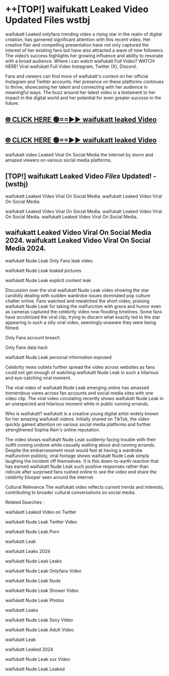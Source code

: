 # ++[TOP!] waifukatt Leaked Video Updated Files wstbj<br>

waifukatt Leaked onlyfans trending video a rising star in the realm of digital creation, has garnered significant attention with this recent video. Her creative flair and compelling presentation have not only captured the interest of her existing fans but have also attracted a wave of new followers. The video’s success highlights her growing influence and ability to resonate with a broad audience.
Where i can watch waifukatt Full Video? WATCH HERE! Viral waifukatt Full Video Instagram, Twitter (X), Discord.


Fans and viewers can find more of waifukatt's content on her official Instagram and Twitter accounts. Her presence on these platforms continues to thrive, showcasing her talent and connecting with her audience in meaningful ways. The buzz around her latest video is a testament to her impact in the digital world and her potential for even greater success in the future.


## [🌐 CLICK HERE 🟢==►► waifukatt leaked Video ](https://xnudes.xyz/go)

## [🌐 CLICK HERE 🟢==►► waifukatt leaked Video ](https://xnudes.xyz/go)



waifukatt video Leaked Viral On Social Media the internet by storm and amazed viewers on various social media platforms.


## [TOP!] waifukatt Leaked Video *Files* Updated! - (wstbj)

waifukatt Leaked Video Viral On Social Media. waifukatt Leaked Video Viral On Social Media.

waifukatt Leaked Video Viral On Social Media. waifukatt Leaked Video Viral On Social Media. waifukatt Leaked Video Viral On Social Media.


## waifukatt Leaked Video Viral On Social Media 2024. waifukatt Leaked Video Viral On Social Media 2024.
waifukatt Nude Leak Only Fans leak video

waifukatt Nude Leak leaked pictures

waifukatt Nude Leak explicit content leak

Discussion over the viral waifukatt Nude Leak video showing the star candidly dealing with sudden wardrobe issues dominated pop culture chatter online. Fans watched and rewatched the short video, praising waifukatt Nude Leak for taking the malfunction with grace and humor even as cameras captured the celebrity video now flooding timelines. Some fans have scrutinized the viral clip, trying to discern what exactly led to the star appearing in such a silly viral video, seemingly unaware they were being filmed.


Only Fans account breach

Only Fans data hack

waifukatt Nude Leak personal information exposed

Celebrity news outlets further spread the video across websites as fans could not get enough of watching waifukatt Nude Leak in such a hilarious and eye-catching viral moment.


The viral video of waifukatt Nude Leak emerging online has amassed tremendous views across fan accounts and social media sites with one video clip. The viral video circulating recently shows waifukatt Nude Leak in an unexpected and hilarious moment while in public running errands.


Who is waifukatt? waifukatt is a creative young digital artist widely known for her amazing waifukatt videos. Initially shared on TikTok, the video quickly gained attention on various social media platforms and further strengthened Sophia Rain's online reputation.

The video shows waifukatt Nude Leak suddenly facing trouble with their outfit coming undone while casually walking about and running errands. Despite the embarrassment most would feel at having a wardrobe malfunction publicly, viral footage shows waifukatt Nude Leak simply laughing the incident off themselves. It is this down-to-earth reaction that has earned waifukatt Nude Leak such positive responses rather than ridicule after surprised fans rushed online to see the video and share the celebrity blooper seen around the internet.

Cultural Relevance The waifukatt video reflects current trends and interests, contributing to broader cultural conversations on social media.

Related Searches :

waifukatt Leaked Video on Twitter

waifukatt Nude Leak Twitter Video

waifukatt Nude Leak Porn

waifukatt Leak 

waifukatt Leaks 2024

waifukatt Nude Leak Leaks

waifukatt Nude Leak Onlyfans Video

waifukatt Nude Leak Nude

waifukatt Nude Leak Shower Video

waifukatt Nude Leak Photos

waifukatt Leaks

waifukatt Nude Leak Sexy Video

waifukatt Nude Leak Adult Video

waifukatt Leak

waifukatt Leaked 2024

waifukatt Nude Leak xxx Video

waifukatt Nude Leak Leaked